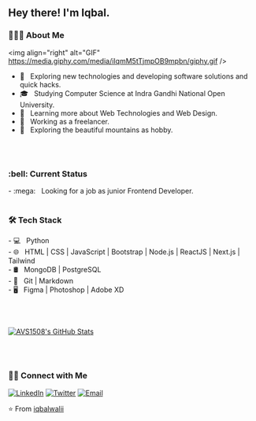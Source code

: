 <h2> Hey there! I'm Iqbal.</h2>

<h3> 👨🏻‍💻 About Me </h3>

<p align="left">

 <img align="right" alt="GIF" https://media.giphy.com/media/iIqmM5tTjmpOB9mpbn/giphy.gif />

- 🤔 &nbsp; Exploring new technologies and developing software solutions and quick hacks.
- 🎓 &nbsp; Studying Computer Science at Indra Gandhi National Open University.
- 🌱 &nbsp; Learning more about Web Technologies and Web Design.
- 💼 &nbsp; Working as a freelancer.
- 🗻 &nbsp; Exploring the beautiful mountains as hobby.
</p>
<br/>
<br/>
<h3> :bell: Current Status </h3>
- :mega: &nbsp; Looking for a job as junior Frontend Developer.
<br/>
<br/>
<h3>🛠 Tech Stack</h3>
<p>
- 💻 &nbsp; Python <br/>
- 🌐 &nbsp; HTML | CSS | JavaScript | Bootstrap | Node.js | ReactJS | Next.js | Tailwind<br/>
- 🛢 &nbsp; MongoDB | PostgreSQL <br/>
- 🔧 &nbsp; Git | Markdown <br/>
- 🖥 &nbsp; Figma | Photoshop | Adobe XD <br/>
 </p>
<br/>
<br/>

[![AVS1508's GitHub Stats](https://github-readme-stats.vercel.app/api?username=iqbalwalii&show_icons=true)](https://github.com/iqbalwalii)

<br/>
<br/>
<h3> 🤝🏻 Connect with Me </h3>

<p ">
<a href="https://www.linkedin.com/in/iqbalwalii/" target="_blank"><img src="https://img.shields.io/badge/LinkedIn-%230077B5.svg?&style=flat-square&logo=linkedin&logoColor=white" alt="LinkedIn"></a>
<a href="https://twitter.com/iqbalwalii" target="_blank"><img src="https://img.shields.io/badge/-Twitter-1da1f2?style=flat-square&labelColor=1da1f2&logo=twitter&logoColor=white" alt="Twitter"></a> 
 <a href="mailto:iqbalwali.work@gmail.com"><img alt="Email" src="https://img.shields.io/badge/Email-iqbalwali.work@gmail.com-blue?style=flat-square&logo=gmail"></a>
</p>

⭐️ From [iqbalwalii](https://github.com/iqbalwali)
